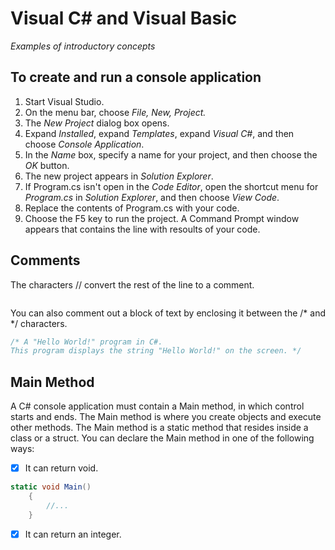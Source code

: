 # Visual C# and Visual Basic
_Examples of introductory concepts_



## To create and run a console application

1. Start Visual Studio.
2. On the menu bar, choose _File, New, Project._
3. The _New Project_ dialog box opens.
4. Expand _Installed_, expand _Templates_, expand _Visual C#_, and then choose _Console Application_.
5. In the _Name_ box, specify a name for your project, and then choose the _OK_ button.
6. The new project appears in _Solution Explorer_.
7. If Program.cs isn't open in the _Code Editor_, open the shortcut menu for _Program.cs_ in _Solution Explorer_, and then choose _View Code_.
8. Replace the contents of Program.cs with your code.
9. Choose the F5 key to run the project. A Command Prompt window appears that contains the line with resoults of your code.


## Comments

The characters // convert the rest of the line to a comment.
``` c# // A Hello World! program in C#. 
```
You can also comment out a block of text by enclosing it between the /* and */ characters.
```c#
/* A "Hello World!" program in C#.
This program displays the string "Hello World!" on the screen. */
```

## Main Method

A C# console application must contain a Main method, in which control starts and ends. The Main method is where you create objects and execute other methods.
The Main method is a static method that resides inside a class or a struct. You can declare the Main method in one of the following ways:

-[x] It can return void.
``` c#
static void Main()
    {
        //...
    }
```
-[x] It can return an integer.
